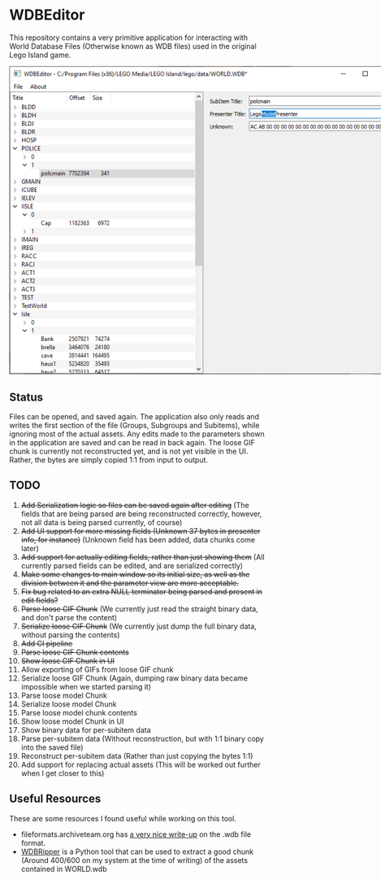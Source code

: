 # WDBEditor

This repository contains a very primitive application for interacting with World Database Files (Otherwise known as WDB files) used in the original Lego Island game.

<img src="res/img/Screenshot.png" style="max-width: 768px;" alt="A screenshot of the application."/>

## Status

Files can be opened, and saved again. The application also only reads and writes the first section of the file (Groups, Subgroups and Subitems), while ignoring most of the actual assets.
Any edits made to the parameters shown in the application are saved and can be read in back again.
The loose GIF chunk is currently not reconstructed yet, and is not yet visible in the UI. Rather, the bytes are simply copied 1:1 from input to output.

## TODO
1. ~~Add Serialization logic so files can be saved again after editing~~ (The fields that are being parsed are being reconstructed correctly, however, not all data is being parsed currently, of course)
2. ~~Add UI support for more missing fields (Unknown 37 bytes in presenter info, for instance)~~ (Unknown field has been added, data chunks come later)
3. ~~Add support for actually editing fields, rather than just showing them~~ (All currently parsed fields can be edited, and are serialized correctly)
4. ~~Make some changes to main window so its initial size, as well as the division between it and the parameter view are more acceptable.~~
5. ~~Fix bug related to an extra NULL terminator being parsed and present in edit fields?~~
6. ~~Parse loose GIF Chunk~~ (We currently just read the straight binary data, and don't parse the content)
7. ~~Serialize loose GIF Chunk~~ (We currently just dump the full binary data, without parsing the contents)
8. ~~Add CI pipeline~~
9. ~~Parse loose GIF Chunk contents~~
10. ~~Show loose GIF Chunk in UI~~
11. Allow exporting of GIFs from loose GIF chunk
12. Serialize loose GIF Chunk (Again, dumping raw binary data became impossible when we started parsing it)
13. Parse loose model Chunk
14. Serialize loose model Chunk
15. Parse loose model chunk contents
16. Show loose model Chunk in UI
17. Show binary data for per-subitem data
18. Parse per-subitem data (Without reconstruction, but with 1:1 binary copy into the saved file)
19. Reconstruct per-subitem data (Rather than just copying the bytes 1:1)
20. Add support for replacing actual assets (This will be worked out further when I get closer to this)

## Useful Resources
These are some resources I found useful while working on this tool.

- fileformats.archiveteam.org has [a very nice write-up](http://fileformats.archiveteam.org/wiki/Lego_Island_World_Database) on the .wdb file format.
- [WDBRipper](https://github.com/LiamBrandt/WDBRipper/) is a Python tool that can be used to extract a good chunk (Around 400/600 on my system at the time of writing) of the assets contained in WORLD.wdb
